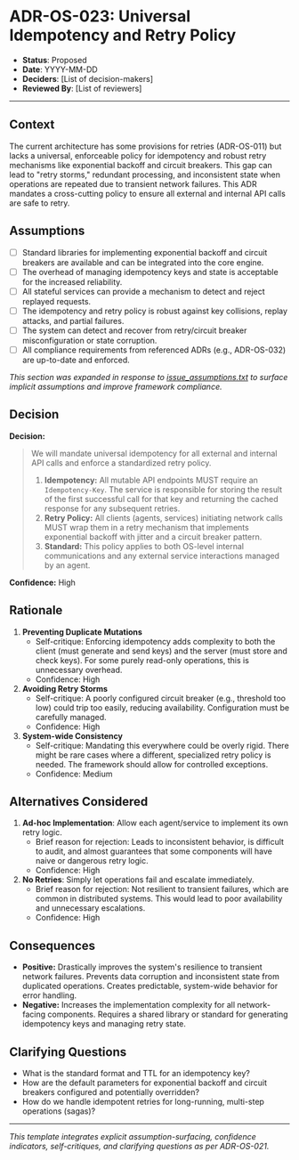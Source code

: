 ﻿# ADR-OS-023: Universal Idempotency and Retry Policy

* **Status**: Proposed
* **Date**: YYYY-MM-DD
* **Deciders**: \[List of decision-makers]
* **Reviewed By**: \[List of reviewers]

---

## Context

The current architecture has some provisions for retries (ADR-OS-011) but lacks a universal, enforceable policy for idempotency and robust retry mechanisms like exponential backoff and circuit breakers. This gap can lead to "retry storms," redundant processing, and inconsistent state when operations are repeated due to transient network failures. This ADR mandates a cross-cutting policy to ensure all external and internal API calls are safe to retry.

## Assumptions

* [ ] Standard libraries for implementing exponential backoff and circuit breakers are available and can be integrated into the core engine.
* [ ] The overhead of managing idempotency keys and state is acceptable for the increased reliability.
* [ ] All stateful services can provide a mechanism to detect and reject replayed requests.
* [ ] The idempotency and retry policy is robust against key collisions, replay attacks, and partial failures.
* [ ] The system can detect and recover from retry/circuit breaker misconfiguration or state corruption.
* [ ] All compliance requirements from referenced ADRs (e.g., ADR-OS-032) are up-to-date and enforced.

_This section was expanded in response to [issue_assumptions.txt](../../issues/issue_assumptions.txt) to surface implicit assumptions and improve framework compliance._

## Decision

**Decision:**

> We will mandate universal idempotency for all external and internal API calls and enforce a standardized retry policy.
> 1.  **Idempotency:** All mutable API endpoints MUST require an `Idempotency-Key`. The service is responsible for storing the result of the first successful call for that key and returning the cached response for any subsequent retries.
> 2.  **Retry Policy:** All clients (agents, services) initiating network calls MUST wrap them in a retry mechanism that implements exponential backoff with jitter and a circuit breaker pattern.
> 3.  **Standard:** This policy applies to both OS-level internal communications and any external service interactions managed by an agent.

**Confidence:** High

## Rationale

1. **Preventing Duplicate Mutations**
   * Self-critique: Enforcing idempotency adds complexity to both the client (must generate and send keys) and the server (must store and check keys). For some purely read-only operations, this is unnecessary overhead.
   * Confidence: High
2. **Avoiding Retry Storms**
   * Self-critique: A poorly configured circuit breaker (e.g., threshold too low) could trip too easily, reducing availability. Configuration must be carefully managed.
   * Confidence: High
3. **System-wide Consistency**
   * Self-critique: Mandating this everywhere could be overly rigid. There might be rare cases where a different, specialized retry policy is needed. The framework should allow for controlled exceptions.
   * Confidence: Medium

## Alternatives Considered

1. **Ad-hoc Implementation**: Allow each agent/service to implement its own retry logic.
   * Brief reason for rejection: Leads to inconsistent behavior, is difficult to audit, and almost guarantees that some components will have naive or dangerous retry logic.
   * Confidence: High
2. **No Retries**: Simply let operations fail and escalate immediately.
   * Brief reason for rejection: Not resilient to transient failures, which are common in distributed systems. This would lead to poor availability and unnecessary escalations.
   * Confidence: High

## Consequences

* **Positive:** Drastically improves the system's resilience to transient network failures. Prevents data corruption and inconsistent state from duplicated operations. Creates predictable, system-wide behavior for error handling.
* **Negative:** Increases the implementation complexity for all network-facing components. Requires a shared library or standard for generating idempotency keys and managing retry state.

## Clarifying Questions

* What is the standard format and TTL for an idempotency key?
* How are the default parameters for exponential backoff and circuit breakers configured and potentially overridden?
* How do we handle idempotent retries for long-running, multi-step operations (sagas)?

---

*This template integrates explicit assumption-surfacing, confidence indicators, self-critiques, and clarifying questions as per ADR-OS-021.* 
